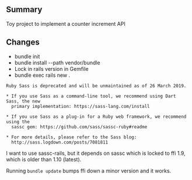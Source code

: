## Summary

Toy project to implement a counter increment API

## Changes

* bundle init
* bundle install --path vendor/bundle
* Lock in rails version in Gemfile
* bundle exec rails new .

```
Ruby Sass is deprecated and will be unmaintained as of 26 March 2019.

* If you use Sass as a command-line tool, we recommend using Dart Sass, the new
  primary implementation: https://sass-lang.com/install

* If you use Sass as a plug-in for a Ruby web framework, we recommend using the
  sassc gem: https://github.com/sass/sassc-ruby#readme

* For more details, please refer to the Sass blog:
  http://sass.logdown.com/posts/7081811
```

I want to use sassc-rails, but it depends on sassc which is locked to ffi 1.9,
which is older than 1.10 (latest).

Running `bundle update` bumps ffi down a minor version and it works.
